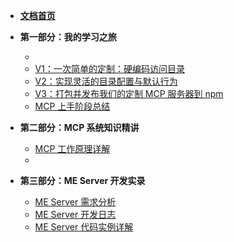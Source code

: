 - [**文档首页**](README.md)

- **第一部分：我的学习之旅**
  - <!-- 在这里记录你的学习步骤和心得 -->
  - [V1：一次简单的定制：硬编码访问目录](my_first_customization.md)
  - [V2：实现灵活的目录配置与默认行为](flexible_directory_config.md)
  - [V3：打包并发布我们的定制 MCP 服务器到 npm](V3_发布npm包.md)
  - [MCP 上手阶段总结](configurable_fs_server_summary.md)

- **第二部分：MCP 系统知识精讲**
  - [MCP 工作原理详解](mcp_how_it_works.md)
  - <!-- 其他理论知识点 -->

- **第三部分：ME Server 开发实录**
  - [ME Server 需求分析](personal_knowledge_base_mcp_server_requirements.md)
  - [ME Server 开发日志](me_server_development_log.md)
  - [ME Server 代码实例详解](me_server_code_walkthrough.md) <!-- 我们正在填充的新文档 -->